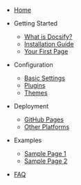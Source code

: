 <!-- _sidebar.md -->

* [Home](/)

* Getting Started
  * [What is Docsify?](getting-started.md)
  * [Installation Guide](installation.md)
  * [Your First Page](first-page.md)

* Configuration
  * [Basic Settings](config-basic.md)
  * [Plugins](config-plugins.md)
  * [Themes](config-themes.md)

* Deployment
  * [GitHub Pages](deploy-github.md)
  * [Other Platforms](deploy-other.md)

* Examples
  * [Sample Page 1](examples/sample1.md)
  * [Sample Page 2](examples/sample2.md)

* [FAQ](faq.md)
